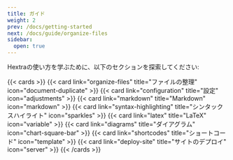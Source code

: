 ```yaml
---
title: ガイド
weight: 2
prev: /docs/getting-started
next: /docs/guide/organize-files
sidebar:
  open: true
---
```


Hextraの使い方を学ぶために、以下のセクションを探索してください:

<!--more-->

{{< cards >}}
  {{< card link="organize-files" title="ファイルの整理" icon="document-duplicate" >}}
  {{< card link="configuration" title="設定" icon="adjustments" >}}
  {{< card link="markdown" title="Markdown" icon="markdown" >}}
  {{< card link="syntax-highlighting" title="シンタックスハイライト" icon="sparkles" >}}
  {{< card link="latex" title="LaTeX" icon="variable" >}}
  {{< card link="diagrams" title="ダイアグラム" icon="chart-square-bar" >}}
  {{< card link="shortcodes" title="ショートコード" icon="template" >}}
  {{< card link="deploy-site" title="サイトのデプロイ" icon="server" >}}
{{< /cards >}}